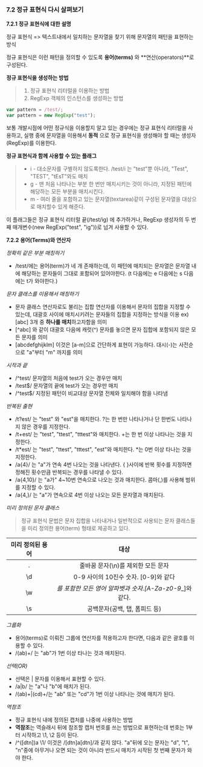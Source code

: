 ### 7.2 정규 표현식 다시 살펴보기

**7.2.1 정규 표현식에 대한 설명**

정규 표현식 => 텍스트내에서 일치하는 문자열을 찾기 위해 문자열의 패턴을 표현하는 방식

정규 표현식은 이런 패턴을 정의할 수 있도록 **용어(terms)** 와 **연산(operators)**로 구성된다.



**정규 표현식을 생성하는 방법**

> 1. 정규 표현식 리터럴을 이용하는 방법 
> 2. RegExp 객체의 인스턴스를 생성하는 방법

```javascript
var pattern = /test/;
var pattern = new RegExp("test");
```

보통 개발시점에 어떤 정규식을 이용할지 알고 있는 경우에는 정규 표현식 리터럴을 사용하고, 실행 중에 문자열을 이용해서 **동적** 으로 정규 표현식을 생성해야 할 때는 생성자(RegExp)를 이용한다.



**정규 표현식과 함께 사용할 수 있는 플래그**

> * i - 대소문자를 구별하지 않도록한다. /test/i 는 "test"뿐 아니라, "Test", "TEST", "tEsT"와도 매치
> * g - 맨 처음 나타나는 부분 한 번만 매치시키는 것이 아니라, 지정된 패턴에 해당하는 모든 부분을 매치시킨다.
> * m - 여러 줄을 포함하고 있는 문자열(textarea)같이 구성된 문자열을 대상으로 매치할수 있게 해준다.

이 플래그들은 정규 표현식 리터럴 끝(/test/ig) 에 추가하거나, RegExp 생성자의 두 번째 매개변수(new RegExp("test", "ig"))로 넘겨 사용할 수 있다.



**7.2.2 용어(Terms)와 연산자**

*정확히 같은 부분 매칭하기*

* /test/에는 용어(term)가 네 개 존재하는데, 이 패턴에 매치되는 문자열은 문자열 내에 해당하는 문자들이 그대로 포함되어 있어야한다. (t 다음에는 e 다음에는 s 다음에는 t가 와야한다.)

*문자 클래스를 이용해서 매칭하기*

* 문자 클래스 연산자로도 불리는 집합 연산자를 이용해서 문자의 집합을 지정할 수 있는데, 대괄호 사이에 매치시키려는 문자들의 집합을 지정하는 방식을 이용 ex) [abc] 3개 중 **하나를 매치**하고자함을 의미
* [^abc] 와 같이 대괄호 다음에 캐럿(^) 문자를 놓으면 문자 집합에 포함되지 않은 모든 문자를 의미
* [abcdefghijklm] 이것은 [a-m]으로 간단하게 표현이 가능하다. 대시(-)는 사전순으로 "a"부터 "m" 까지를 의미

*시작과 끝*

* /^test/ 문자열의 처음에 test가 오는 경우만 매치
* /test$/ 문자열의 끝에 test가 오는 경우만 매치
* /^test$/ 지정된 패턴이 비교대상 문자열 전체와 일치해야 함을 나타냄

*반복된 출현*

* /t?est/ 는 "test" 와 "est"을 매치한다. ?는 한 번만 나타나거나 단 한번도 나타나지 않은 경우를 지정한다.
* /t+est/ 는 "test", "ttest", "tttest"와 매치한다. +는 한 번 이상 나타나는 것을 지정한다.
* /t*est/ 는 "test", "ttest", "tttest", "est"와 매치한다. *는 0번 이상 타나는 것을 지정한다.
* /a{4}/ 는 "a"가 연속 4번 나오는 것을 나타낸다. { }사이에 반복 횟수를 지정하면 정해진 횟수만큼 반복되는 경우를 나타낼 수 있다.
* /a{4,10}/ 는 "a가" 4~10번 연속으로 나오는 것과 매치한다. 콤마(,)를 사용해 범위를 지정할 수 있다.
* /a{4,}/ 는 "a"가 연속으로 4번 이상 나오는 모든 문자열과 매치된다.

*미리 정의된 문자 클래스*

> 정규 표현식 문법은 문자 집합을 나타내거나 일반적으로 사용되는 문자 클래스들을 미리 정의한 용어(term) 형태로 제공하고 있다.

| 미리 정의된 용어 |                           대상                           |
| :--------------: | :------------------------------------------------------: |
|        .         |            줄바꿈 문자(\n)를 제외한 모든 문자            |
|        \d        |           0-9 사이의 10진수 숫자. [0-9]와 같다           |
|        \w        | _를 포함한 모든 영어 알파벳과 숫자.[A-Za-z0-9__]와 같다. |
|        \s        |              공백문자(공백, 탭, 폼피드 등)               |

*그룹화*

* 용어(terms)로 이뤄진 그룹에 연산자를 적용하고자 한다면, 다음과 같은 괄호를 이용할 수 있다.
* /(ab)+/ 는 "ab"가 1번 이상 타나는 것과 매치된다.

*선택(OR)*

* 선택은 | 문자를 이용해서 표현할 수 있다.
* /a|b/ 는 "a"나 "b"에 매치가 된다.
* /(ab)+|(cd)+/는 "ab" 또는 "cd"가 1번 이상 나타나는 것에 매치가 된다.

*역참조*

* 정규 표현식 내에 정의된 캡처를 나중에 사용하는 방법
* **역참조**는 역슬래시 뒤에 참조할 캡처 번호를 쓰는 방법으로 표현하는데 번호는 1부터 시작하고 \1, \2 등이 된다.
* /^([dtn])a \1/  이것은 /[dtn]a[dtn]/과 같지 않다. "a"뒤에 오는 문자는 "d", "t", "n"중에 아무거나 오면 되는 것이 아니라 반드시 매치가 시작된 첫 번째 문자가 와야 한다.

